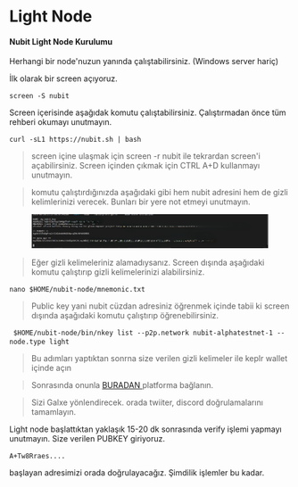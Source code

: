 # Light Node

#### Nubit Light Node Kurulumu <a href="#install-dependencies" id="install-dependencies"></a>

Herhangi bir node'nuzun yanında çalıştabilirsiniz. (Windows server hariç)

İlk olarak bir screen açıyoruz.

```
screen -S nubit
```

Screen içerisinde aşağıdak komutu çalıştabilirsiniz. Çalıştırmadan önce tüm rehberi okumayı unutmayın.

```
curl -sL1 https://nubit.sh | bash
```

> screen içine ulaşmak için screen -r nubit ile tekrardan screen'i açabilirsiniz. Screen içinden çıkmak için CTRL A+D kullanmayı unutmayın.

> komutu çalıştırdığınızda aşağıdaki gibi hem nubit adresini hem de gizli kelimlerinizi verecek. Bunları bir yere not etmeyi unutmayın.

<figure><img src="../../.gitbook/assets/Ekran görüntüsü 2024-06-24 222744.png" alt=""><figcaption></figcaption></figure>

> Eğer gizli kelimeleriniz alamadıysanız. Screen dışında aşağıdaki komutu çalıştırıp gizli kelimelerinizi alabilirsiniz.

```
nano $HOME/nubit-node/mnemonic.txt
```

> Public key yani nubit cüzdan adresiniz öğrenmek içinde tabii ki screen dışında aşağıdaki komutu çalıştırıp öğrenebilirsiniz.

```
 $HOME/nubit-node/bin/nkey list --p2p.network nubit-alphatestnet-1 --node.type light
```

> Bu adımları yaptıktan sonrna size verilen gizli kelimeler ile keplr wallet içinde açın

> Sonrasında onunla [BURADAN ](https://alpha.nubit.org/)platforma bağlanın.

> Sizi Galxe yönlendirecek. orada twiiter, discord doğrulamalarını tamamlayın.

Light node başlattıktan yaklaşık 15-20 dk sonrasında verify işlemi yapmayı unutmayın. Size verilen PUBKEY giriyoruz.

```
A+Tw8Rraes....
```

başlayan adresimizi orada doğrulayacağız. Şimdilik işlemler bu kadar.

